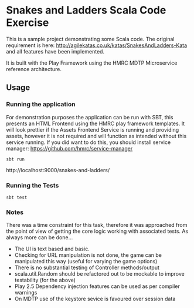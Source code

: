 
Snakes and Ladders Scala Code Exercise
===================

This is a sample project demonstrating some Scala code. The original requirement is here: http://agilekatas.co.uk/katas/SnakesAndLadders-Kata and all features have been implemented.

It is built with the Play Framework using the HMRC MDTP Microservice reference architecture.

Usage
-------------

### Running the application

For demonstration purposes the application can be run with SBT, this presents an HTML Frontend using the HMRC play framework templates. It will look prettier if the Assets Frontend Service is running and providing assets, however it is not required and will function as intended without this service running. If you did want to do this, you should install service manager: https://github.com/hmrc/service-manager
```
sbt run
```

http://localhost:9000/snakes-and-ladders/


### Running the Tests
```
sbt test
```

### Notes

There was a time constraint for this task, therefore it was approached from the point of view of getting the core logic working with associated tests. As always more can be done...

* The UI is text based and basic. 
* Checking for URL manipulation is not done, the game can be manipulated this way (useful for varying the game options)
* There is no substantial testing of Controller methods/output
* scala.util.Random should be refactored out to be mockable to improve testability (for the above)
* Play 2.5 Dependency injection features can be used as per compiler warnings
* On MDTP use of the keystore sevice is favoured over session data
